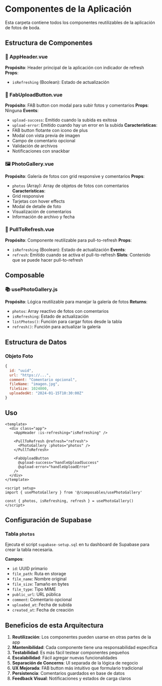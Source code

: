 # Componentes de la Aplicación

Esta carpeta contiene todos los componentes reutilizables de la aplicación de fotos de boda.

## Estructura de Componentes

### 📱 AppHeader.vue
**Propósito**: Header principal de la aplicación con indicador de refresh
**Props**:
- `isRefreshing` (Boolean): Estado de actualización

### 🔘 FabUploadButton.vue
**Propósito**: FAB button con modal para subir fotos y comentarios
**Props**: Ninguna
**Events**:
- `upload-success`: Emitido cuando la subida es exitosa
- `upload-error`: Emitido cuando hay un error en la subida
**Características**:
- FAB button flotante con icono de plus
- Modal con vista previa de imagen
- Campo de comentario opcional
- Validación de archivos
- Notificaciones con snackbar

### 🖼️ PhotoGallery.vue
**Propósito**: Galería de fotos con grid responsive y comentarios
**Props**:
- `photos` (Array): Array de objetos de fotos con comentarios
**Características**:
- Grid responsive
- Tarjetas con hover effects
- Modal de detalle de foto
- Visualización de comentarios
- Información de archivo y fecha

### 🔄 PullToRefresh.vue
**Propósito**: Componente reutilizable para pull-to-refresh
**Props**:
- `isRefreshing` (Boolean): Estado de actualización
**Events**:
- `refresh`: Emitido cuando se activa el pull-to-refresh
**Slots**: Contenido que se puede hacer pull-to-refresh

## Composable

### 📚 usePhotoGallery.js
**Propósito**: Lógica reutilizable para manejar la galería de fotos
**Returns**:
- `photos`: Array reactivo de fotos con comentarios
- `isRefreshing`: Estado de actualización
- `listPhotos()`: Función para cargar fotos desde la tabla
- `refresh()`: Función para actualizar la galería

## Estructura de Datos

### Objeto Foto
```javascript
{
  id: "uuid",
  url: "https://...",
  comment: "Comentario opcional",
  fileName: "imagen.jpg",
  fileSize: 1024000,
  uploadedAt: "2024-01-15T10:30:00Z"
}
```

## Uso

```vue
<template>
  <div class="app">
    <AppHeader :is-refreshing="isRefreshing" />
    
    <PullToRefresh @refresh="refresh">
      <PhotoGallery :photos="photos" />
    </PullToRefresh>
    
    <FabUploadButton 
      @upload-success="handleUploadSuccess"
      @upload-error="handleUploadError"
    />
  </div>
</template>

<script setup>
import { usePhotoGallery } from '@/composables/usePhotoGallery'

const { photos, isRefreshing, refresh } = usePhotoGallery()
</script>
```

## Configuración de Supabase

### Tabla `photos`
Ejecuta el script `supabase-setup.sql` en tu dashboard de Supabase para crear la tabla necesaria.

**Campos**:
- `id`: UUID primario
- `file_path`: Ruta en storage
- `file_name`: Nombre original
- `file_size`: Tamaño en bytes
- `file_type`: Tipo MIME
- `public_url`: URL pública
- `comment`: Comentario opcional
- `uploaded_at`: Fecha de subida
- `created_at`: Fecha de creación

## Beneficios de esta Arquitectura

1. **Reutilización**: Los componentes pueden usarse en otras partes de la app
2. **Mantenibilidad**: Cada componente tiene una responsabilidad específica
3. **Testabilidad**: Es más fácil testear componentes pequeños
4. **Escalabilidad**: Fácil agregar nuevas funcionalidades
5. **Separación de Concerns**: UI separada de la lógica de negocio
6. **UX Mejorada**: FAB button más intuitivo que formulario tradicional
7. **Persistencia**: Comentarios guardados en base de datos
8. **Feedback Visual**: Notificaciones y estados de carga claros
